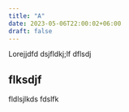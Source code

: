 ```yaml
---
title: "A"
date: 2023-05-06T22:00:02+06:00
draft: false
---
```


Lorejjdfd
dsjfldkj;lf
dflsdj

## flksdjf
fldlsjlkds
fdslfk
